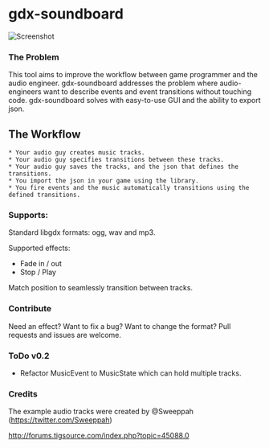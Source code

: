 gdx-soundboard
==============

![Screenshot](http://i.imgur.com/TD3zVSR.png)

### The Problem

This tool aims to improve the workflow between game programmer and the audio engineer. gdx-soundboard addresses the problem where audio-engineers want to describe events and event transitions without touching code. gdx-soundboard solves with easy-to-use GUI and the ability to export json.

## The Workflow
    * Your audio guy creates music tracks.
    * Your audio guy specifies transitions between these tracks.
    * Your audio guy saves the tracks, and the json that defines the transitions.
    * You import the json in your game using the library.
    * You fire events and the music automatically transitions using the defined transitions.

### Supports:

Standard libgdx formats: ogg, wav and mp3.

Supported effects:
- Fade in / out
- Stop / Play

Match position to seamlessly transition between tracks.

### Contribute

Need an effect? Want to fix a bug? Want to change the format? Pull requests and issues are welcome.

### ToDo v0.2
- Refactor MusicEvent to MusicState which can hold multiple tracks.


### Credits

The example audio tracks were created by @Sweeppah (https://twitter.com/Sweeppah)


http://forums.tigsource.com/index.php?topic=45088.0
